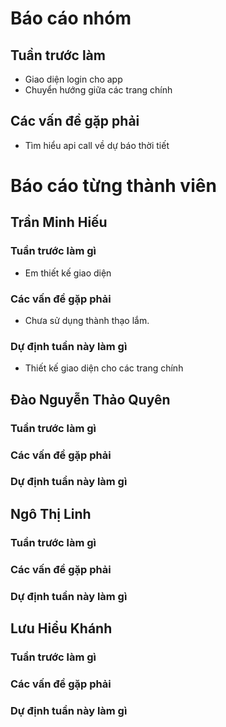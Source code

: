 # Báo cáo nhóm
## Tuần trước làm
- Giao diện login cho app 
- Chuyển hướng giữa các trang chính
## Các vấn đề gặp phải  
- Tìm hiểu api call về dự báo thời tiết
# Báo cáo từng thành viên
## Trần Minh Hiếu 
### Tuần trước làm gì
- Em thiết kế giao diện 
### Các vấn đề gặp phải
- Chưa sử dụng thành thạo lắm. 
### Dự định tuần này làm gì
- Thiết kế giao diện cho các trang chính
## Đào Nguyễn Thảo Quyên
### Tuần trước làm gì
### Các vấn đề gặp phải
### Dự định tuần này làm gì
## Ngô Thị Linh 
### Tuần trước làm gì
### Các vấn đề gặp phải
### Dự định tuần này làm gì
## Lưu Hiểu Khánh
### Tuần trước làm gì
### Các vấn đề gặp phải
### Dự định tuần này làm gì